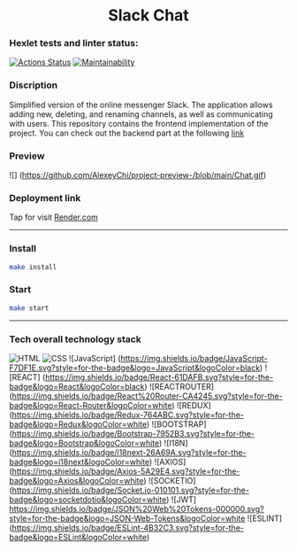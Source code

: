 <h1 align="center">Slack Chat</h1>

### Hexlet tests and linter status:
[![Actions Status](https://github.com/AlexeyChi/frontend-project-12/actions/workflows/hexlet-check.yml/badge.svg)](https://github.com/AlexeyChi/frontend-project-12/actions) [![Maintainability](https://api.codeclimate.com/v1/badges/f1e41f825fb549b4a6f2/maintainability)](https://codeclimate.com/github/AlexeyChi/frontend-project-12/maintainability)

### Discription

Simplified version of the online messenger Slack. The application allows adding new, deleting, and renaming channels, as well as communicating with users. This repository contains the frontend implementation of the project. You can check out the backend part at the following [link](https://www.npmjs.com/package/@hexlet/chat-server/v/2.0.3?activeTab=readme "www.npmjs.com")

### Preview

![] (https://github.com/AlexeyChi/project-preview-/blob/main/Chat.gif)

### Deployment link

Tap for visit [Render.com](https://frontend-project-12-6l2f.onrender.com/)

---

### Install

```bash
make install
```

### Start

```bash
make start
```

---

### Tech overall technology stack

![HTML](https://img.shields.io/badge/HTML5-E34F26.svg?style=for-the-badge&logo=HTML5&logoColor=white) ![CSS](https://img.shields.io/badge/CSS3-1572B6.svg?style=for-the-badge&logo=CSS3&logoColor=white) ![JavaScript] (https://img.shields.io/badge/JavaScript-F7DF1E.svg?style=for-the-badge&logo=JavaScript&logoColor=black) ![REACT] (https://img.shields.io/badge/React-61DAFB.svg?style=for-the-badge&logo=React&logoColor=black) ![REACTROUTER] (https://img.shields.io/badge/React%20Router-CA4245.svg?style=for-the-badge&logo=React-Router&logoColor=white) ![REDUX] (https://img.shields.io/badge/Redux-764ABC.svg?style=for-the-badge&logo=Redux&logoColor=white) ![BOOTSTRAP] (https://img.shields.io/badge/Bootstrap-7952B3.svg?style=for-the-badge&logo=Bootstrap&logoColor=white) ![I18N] (https://img.shields.io/badge/i18next-26A69A.svg?style=for-the-badge&logo=i18next&logoColor=white) ![AXIOS] (https://img.shields.io/badge/Axios-5A29E4.svg?style=for-the-badge&logo=Axios&logoColor=white) ![SOCKETIO] (https://img.shields.io/badge/Socket.io-010101.svg?style=for-the-badge&logo=socketdotio&logoColor=white) ![JWT] https://img.shields.io/badge/JSON%20Web%20Tokens-000000.svg?style=for-the-badge&logo=JSON-Web-Tokens&logoColor=white ![ESLINT] (https://img.shields.io/badge/ESLint-4B32C3.svg?style=for-the-badge&logo=ESLint&logoColor=white)